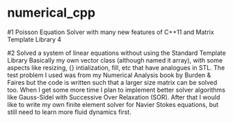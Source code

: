 # numerical_cpp
#1
Poisson Equation Solver with many new features of C++11 and Matrix Template Library 4

#2
Solved a system of linear equations without using the Standard Template Library
Basically my own vector class (although named it array), with some aspects like 
resizing, {} intialization, fill, etc that have analogues in STL.
The test problem I used was from my Numerical Analysis book by Burden & Faires
but the code is written such that a larger size matrix can be solved too. 
When I get some more time I plan to implement better solver algorithms like
Gauss-Sidel with Successive Over Relaxation (SOR). After that I would like to 
write my own finite element solver for Navier Stokes equations, but still
need to learn more fluid dynamics first.
